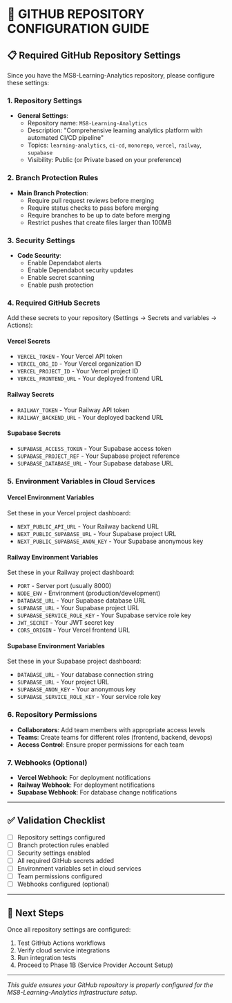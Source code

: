 # 🔧 **GITHUB REPOSITORY CONFIGURATION GUIDE**

## 📋 **Required GitHub Repository Settings**

Since you have the MS8-Learning-Analytics repository, please configure these settings:

### **1. Repository Settings**
- **General Settings**:
  - Repository name: `MS8-Learning-Analytics`
  - Description: "Comprehensive learning analytics platform with automated CI/CD pipeline"
  - Topics: `learning-analytics`, `ci-cd`, `monorepo`, `vercel`, `railway`, `supabase`
  - Visibility: Public (or Private based on your preference)

### **2. Branch Protection Rules**
- **Main Branch Protection**:
  - Require pull request reviews before merging
  - Require status checks to pass before merging
  - Require branches to be up to date before merging
  - Restrict pushes that create files larger than 100MB

### **3. Security Settings**
- **Code Security**:
  - Enable Dependabot alerts
  - Enable Dependabot security updates
  - Enable secret scanning
  - Enable push protection

### **4. Required GitHub Secrets**
Add these secrets to your repository (Settings → Secrets and variables → Actions):

#### **Vercel Secrets**
- `VERCEL_TOKEN` - Your Vercel API token
- `VERCEL_ORG_ID` - Your Vercel organization ID
- `VERCEL_PROJECT_ID` - Your Vercel project ID
- `VERCEL_FRONTEND_URL` - Your deployed frontend URL

#### **Railway Secrets**
- `RAILWAY_TOKEN` - Your Railway API token
- `RAILWAY_BACKEND_URL` - Your deployed backend URL

#### **Supabase Secrets**
- `SUPABASE_ACCESS_TOKEN` - Your Supabase access token
- `SUPABASE_PROJECT_REF` - Your Supabase project reference
- `SUPABASE_DATABASE_URL` - Your Supabase database URL

### **5. Environment Variables in Cloud Services**

#### **Vercel Environment Variables**
Set these in your Vercel project dashboard:
- `NEXT_PUBLIC_API_URL` - Your Railway backend URL
- `NEXT_PUBLIC_SUPABASE_URL` - Your Supabase project URL
- `NEXT_PUBLIC_SUPABASE_ANON_KEY` - Your Supabase anonymous key

#### **Railway Environment Variables**
Set these in your Railway project dashboard:
- `PORT` - Server port (usually 8000)
- `NODE_ENV` - Environment (production/development)
- `DATABASE_URL` - Your Supabase database URL
- `SUPABASE_URL` - Your Supabase project URL
- `SUPABASE_SERVICE_ROLE_KEY` - Your Supabase service role key
- `JWT_SECRET` - Your JWT secret key
- `CORS_ORIGIN` - Your Vercel frontend URL

#### **Supabase Environment Variables**
Set these in your Supabase project dashboard:
- `DATABASE_URL` - Your database connection string
- `SUPABASE_URL` - Your project URL
- `SUPABASE_ANON_KEY` - Your anonymous key
- `SUPABASE_SERVICE_ROLE_KEY` - Your service role key

### **6. Repository Permissions**
- **Collaborators**: Add team members with appropriate access levels
- **Teams**: Create teams for different roles (frontend, backend, devops)
- **Access Control**: Ensure proper permissions for each team

### **7. Webhooks (Optional)**
- **Vercel Webhook**: For deployment notifications
- **Railway Webhook**: For deployment notifications
- **Supabase Webhook**: For database change notifications

---

## ✅ **Validation Checklist**

- [ ] Repository settings configured
- [ ] Branch protection rules enabled
- [ ] Security settings enabled
- [ ] All required GitHub secrets added
- [ ] Environment variables set in cloud services
- [ ] Team permissions configured
- [ ] Webhooks configured (optional)

---

## 🚀 **Next Steps**

Once all repository settings are configured:
1. Test GitHub Actions workflows
2. Verify cloud service integrations
3. Run integration tests
4. Proceed to Phase 1B (Service Provider Account Setup)

---

*This guide ensures your GitHub repository is properly configured for the MS8-Learning-Analytics infrastructure setup.*
